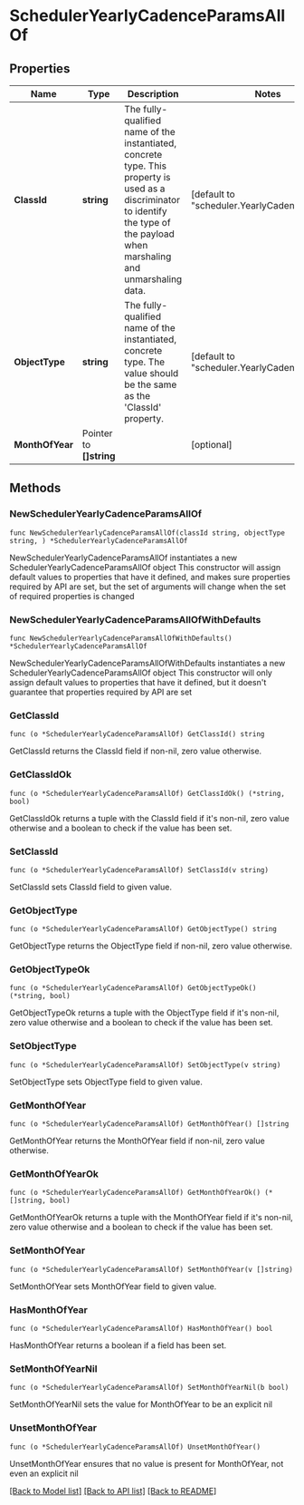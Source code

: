 # SchedulerYearlyCadenceParamsAllOf

## Properties

Name | Type | Description | Notes
------------ | ------------- | ------------- | -------------
**ClassId** | **string** | The fully-qualified name of the instantiated, concrete type. This property is used as a discriminator to identify the type of the payload when marshaling and unmarshaling data. | [default to "scheduler.YearlyCadenceParams"]
**ObjectType** | **string** | The fully-qualified name of the instantiated, concrete type. The value should be the same as the &#39;ClassId&#39; property. | [default to "scheduler.YearlyCadenceParams"]
**MonthOfYear** | Pointer to **[]string** |  | [optional] 

## Methods

### NewSchedulerYearlyCadenceParamsAllOf

`func NewSchedulerYearlyCadenceParamsAllOf(classId string, objectType string, ) *SchedulerYearlyCadenceParamsAllOf`

NewSchedulerYearlyCadenceParamsAllOf instantiates a new SchedulerYearlyCadenceParamsAllOf object
This constructor will assign default values to properties that have it defined,
and makes sure properties required by API are set, but the set of arguments
will change when the set of required properties is changed

### NewSchedulerYearlyCadenceParamsAllOfWithDefaults

`func NewSchedulerYearlyCadenceParamsAllOfWithDefaults() *SchedulerYearlyCadenceParamsAllOf`

NewSchedulerYearlyCadenceParamsAllOfWithDefaults instantiates a new SchedulerYearlyCadenceParamsAllOf object
This constructor will only assign default values to properties that have it defined,
but it doesn't guarantee that properties required by API are set

### GetClassId

`func (o *SchedulerYearlyCadenceParamsAllOf) GetClassId() string`

GetClassId returns the ClassId field if non-nil, zero value otherwise.

### GetClassIdOk

`func (o *SchedulerYearlyCadenceParamsAllOf) GetClassIdOk() (*string, bool)`

GetClassIdOk returns a tuple with the ClassId field if it's non-nil, zero value otherwise
and a boolean to check if the value has been set.

### SetClassId

`func (o *SchedulerYearlyCadenceParamsAllOf) SetClassId(v string)`

SetClassId sets ClassId field to given value.


### GetObjectType

`func (o *SchedulerYearlyCadenceParamsAllOf) GetObjectType() string`

GetObjectType returns the ObjectType field if non-nil, zero value otherwise.

### GetObjectTypeOk

`func (o *SchedulerYearlyCadenceParamsAllOf) GetObjectTypeOk() (*string, bool)`

GetObjectTypeOk returns a tuple with the ObjectType field if it's non-nil, zero value otherwise
and a boolean to check if the value has been set.

### SetObjectType

`func (o *SchedulerYearlyCadenceParamsAllOf) SetObjectType(v string)`

SetObjectType sets ObjectType field to given value.


### GetMonthOfYear

`func (o *SchedulerYearlyCadenceParamsAllOf) GetMonthOfYear() []string`

GetMonthOfYear returns the MonthOfYear field if non-nil, zero value otherwise.

### GetMonthOfYearOk

`func (o *SchedulerYearlyCadenceParamsAllOf) GetMonthOfYearOk() (*[]string, bool)`

GetMonthOfYearOk returns a tuple with the MonthOfYear field if it's non-nil, zero value otherwise
and a boolean to check if the value has been set.

### SetMonthOfYear

`func (o *SchedulerYearlyCadenceParamsAllOf) SetMonthOfYear(v []string)`

SetMonthOfYear sets MonthOfYear field to given value.

### HasMonthOfYear

`func (o *SchedulerYearlyCadenceParamsAllOf) HasMonthOfYear() bool`

HasMonthOfYear returns a boolean if a field has been set.

### SetMonthOfYearNil

`func (o *SchedulerYearlyCadenceParamsAllOf) SetMonthOfYearNil(b bool)`

 SetMonthOfYearNil sets the value for MonthOfYear to be an explicit nil

### UnsetMonthOfYear
`func (o *SchedulerYearlyCadenceParamsAllOf) UnsetMonthOfYear()`

UnsetMonthOfYear ensures that no value is present for MonthOfYear, not even an explicit nil

[[Back to Model list]](../README.md#documentation-for-models) [[Back to API list]](../README.md#documentation-for-api-endpoints) [[Back to README]](../README.md)



